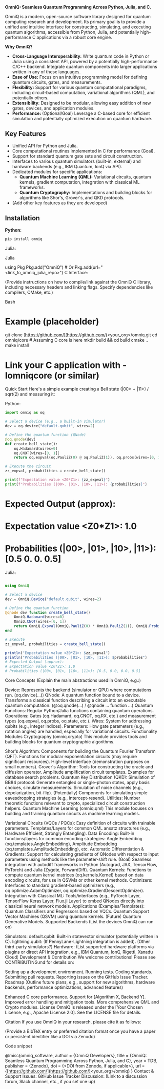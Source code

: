 **OmniQ: Seamless Quantum Programming Across Python, Julia, and C.**

OmniQ is a modern, open-source software library designed for quantum computing research and development. Its primary goal is to provide a unified and intuitive interface for constructing, simulating, and executing quantum algorithms, accessible from Python, Julia, and potentially high-performance C applications via a robust core engine.

**Why OmniQ?**

* **Cross-Language Interoperability:** Write quantum code in Python or Julia using a consistent API, powered by a potentially high-performance C/C++ backend. Integrate quantum components into larger applications written in any of these languages.
* **Ease of Use:** Focus on an intuitive programming model for defining quantum circuits, gates, and measurements.
* **Flexibility:** Support for various quantum computational paradigms, including circuit-based computation, variational algorithms (QML), and potentially others.
* **Extensibility:** Designed to be modular, allowing easy addition of new gates, devices, and application modules.
* **Performance:** (Optional/Goal) Leverage a C-based core for efficient simulation and potentially optimized execution on quantum hardware.

## Key Features

* Unified API for Python and Julia.
* Core computational routines implemented in C for performance (Goal).
* Support for standard quantum gate sets and circuit construction.
* Interfaces to various quantum simulators (built-in, external) and hardware backends (e.g., IBM Quantum, IonQ via API).
* Dedicated modules for specific applications:
    * **Quantum Machine Learning (QML):** Variational circuits, quantum kernels, gradient computation, integration with classical ML frameworks.
    * **Quantum Cryptography:** Implementations and building blocks for algorithms like Shor's, Grover's, and QKD protocols.
* (Add other key features as they are developed)

## Installation

**Python:**

```bash
pip install omniq
```
Julia:

Julia

using Pkg
Pkg.add("OmniQ") # Or Pkg.add(url="<link_to_omniq_julia_repo>")
C Interface:

(Provide instructions on how to compile/link against the OmniQ C library, including necessary headers and linking flags. Specify dependencies like compilers, CMake, etc.)

Bash

# Example (placeholder)
git clone [https://github.com/](https://github.com/)<your_org>/omniq.git
cd omniq/core # Assuming C core is here
mkdir build && cd build
cmake ..
make install
# Link your C application with -lomniqcore (or similar)
Quick Start
Here's a simple example creating a Bell state (|00> + |11>) / sqrt(2) and measuring it:

Python:

```python
import omniq as oq

# Select a device (e.g., a built-in simulator)
dev = oq.device("default.qubit", wires=2)

# Define the quantum function (QNode)
@oq.qnode(dev)
def create_bell_state():
    oq.Hadamard(wires=0)
    oq.CNOT(wires=[0, 1])
    return oq.expval(oq.PauliZ(0) @ oq.PauliZ(1)), oq.probs(wires=[0, 1])

# Execute the circuit
zz_expval, probabilities = create_bell_state()

print(f"Expectation value <Z0*Z1>: {zz_expval}")
print(f"Probabilities (|00>, |01>, |10>, |11>): {probabilities}")
```
# Expected Output (approx):
# Expectation value <Z0*Z1>: 1.0
# Probabilities (|00>, |01>, |10>, |11>): [0.5 0.  0.  0.5]
Julia:

```julia

using OmniQ

# Select a device
dev = OmniQ.Device("default.qubit", wires=2)

# Define the quantum function
@qnode dev function create_bell_state()
    OmniQ.Hadamard(wires=0)
    OmniQ.CNOT(wires=[0, 1])
    return OmniQ.Expval(OmniQ.PauliZ(0) * OmniQ.PauliZ(1)), OmniQ.Probs(wires=[0, 1])
end

# Execute
zz_expval, probabilities = create_bell_state()

println("Expectation value <Z0*Z1>: $zz_expval")
println("Probabilities (|00>, |01>, |10>, |11>): $probabilities")
# Expected Output (approx):
# Expectation value <Z0*Z1>: 1.0
# Probabilities (|00>, |01>, |10>, |11>): [0.5, 0.0, 0.0, 0.5]
```
Core Concepts
(Explain the main abstractions used in OmniQ, e.g.:)

Device: Represents the backend (simulator or QPU) where computations run. (oq.device(...))
QNode: A quantum function bound to a device. Transforms a classical function describing a circuit into an executable quantum computation. (@oq.qnode(...) / @qnode ... function ...)
Quantum Functions: Regular Python/Julia functions containing quantum operations.
Operations: Gates (oq.Hadamard, oq.CNOT, oq.RX, etc.) and measurement types (oq.expval, oq.probs, oq.state, etc.).
Wires: System for addressing qubits (e.g., integer indices).
Parameters: How gate parameters (e.g., rotation angles) are handled, especially for variational circuits.
Functionality Modules
Cryptography (omniq.crypto)
This module provides tools and building blocks for quantum cryptographic algorithms.

Shor's Algorithm:
Components for building the Quantum Fourier Transform (QFT).
Functions for modular exponentiation circuits (may require significant resources).
High-level interface (demonstration purposes on small numbers).
Grover's Algorithm:
Tools for constructing the oracle and diffusion operator.
Amplitude amplification circuit templates.
Examples for database search problems.
Quantum Key Distribution (QKD):
Simulation of BB84 protocol: Generate entangled or single-photon states, apply basis choices, simulate measurements.
Simulation of noise channels (e.g., depolarization, bit-flip).
(Potentially) Components for simulating simple eavesdropping strategies (e.g., intercept-resend).
Utilities: Number theoretic functions relevant to crypto, specialized circuit construction helpers.
Quantum Machine Learning (omniq.qml)
This module focuses on building and training quantum circuits as machine learning models.

Variational Circuits (VQCs / PQCs):
Easy definition of circuits with trainable parameters.
Templates/Layers for common QML ansatz structures (e.g., Hardware Efficient, Strongly Entangling).
Data Encoding:
Built-in functions/layers for common encoding strategies: Angle Embedding (oq.templates.AngleEmbedding), Amplitude Embedding (oq.templates.AmplitudeEmbedding), etc.
Automatic Differentiation & Gradients:
Support for calculating gradients of QNodes with respect to input parameters using methods like the parameter-shift rule.
(Goal) Seamless integration with autodiff frameworks in Python (Autograd, JAX, TensorFlow, PyTorch) and Julia (Zygote, ForwardDiff).
Quantum Kernels:
Functions to compute quantum kernel matrices (oq.kernels.Kernel) based on data encoding circuits, for use in QSVMs or other kernel methods.
Optimizers:
Interfaces to standard gradient-based optimizers (e.g., oq.optimize.AdamOptimizer, oq.optimize.GradientDescentOptimizer).
Integration with Classical ML:
Tools/interfaces (e.g., PyTorch Layer, TensorFlow Keras Layer, Flux.jl Layer) to embed QNodes directly into classical neural network models.
Applications (Examples/Templates):
Quantum Classifiers and Regressors based on VQCs.
Quantum Support Vector Machines (QSVM) using quantum kernels.
(Future) Quantum Generative Models.
Supported Backends
(List the devices OmniQ can run on)

Simulators:
default.qubit: Built-in statevector simulator (potentially written in C).
lightning.qubit: (If PennyLane-Lightning integration is added).
(Other third-party simulators?)
Hardware:
(List supported hardware platforms via plugins or direct API integration, e.g., IBM Quantum, IonQ, Rigetti, Xanadu Cloud)
Development & Contribution
We welcome contributions! Please see CONTRIBUTING.md for details on:

Setting up a development environment.
Running tests.
Coding standards.
Submitting pull requests.
Reporting issues on the GitHub Issue Tracker.
Roadmap
(Outline future plans, e.g., support for new algorithms, hardware backends, performance optimizations, advanced features)

Enhanced C core performance.
Support for [Algorithm X, Backend Y].
Improved error handling and mitigation tools.
More comprehensive QML and Crypto modules.
License
OmniQ is released under the [Your Chosen License, e.g., Apache License 2.0]. See the LICENSE file for details.

Citation
If you use OmniQ in your research, please cite it as follows:

(Provide a BibTeX entry or preferred citation format once you have a paper or persistent identifier like a DOI via Zenodo)

Code snippet

@misc{omniq_software,
  author       = {OmniQ Developers},
  title        = {OmniQ: Seamless Quantum Programming Across Python, Julia, and C},
  year         = TDB,
  publisher    = {Zenodo},
  doi          = {<DOI from Zenodo, if applicable>},
  url          = {[https://github.com/](https://github.com/)<your_org>/omniq}
}
Contact & Support
Issues: GitHub Issue Tracker
Discussion: (Link to a discussion forum, Slack channel, etc., if you set one up)
